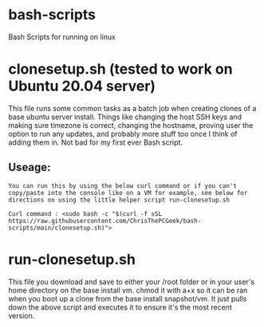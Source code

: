 # bash-scripts
Bash Scripts for running on linux

# clonesetup.sh (tested to work on Ubuntu 20.04 server)
This file runs some common tasks as a batch job when creating clones of a base ubuntu server install.  Things like changing the host SSH keys and making sure timezone is correct, changing the hostname, proving user the option to run any updates, and probably more stuff too once I think of adding them in.  Not bad for my first ever Bash script.
## Useage:
    You can run this by using the below curl command or if you can't copy/paste into the console like on a VM for example, see below for directions on using the little helper script run-clonesetup.sh

`Curl command : <sudo bash -c "$(curl -f sSL https://raw.githubusercontent.com/ChrisThePCGeek/bash-scripts/main/clonesetup.sh)">`

# run-clonesetup.sh
This file you download and save to either your /root folder or in your user's home directory on the base install vm.  chmod it with a+x so it can be ran when you boot up a clone from the base install snapshot/vm.  It just pulls down the above script and executes it to ensure it's the most recent version.